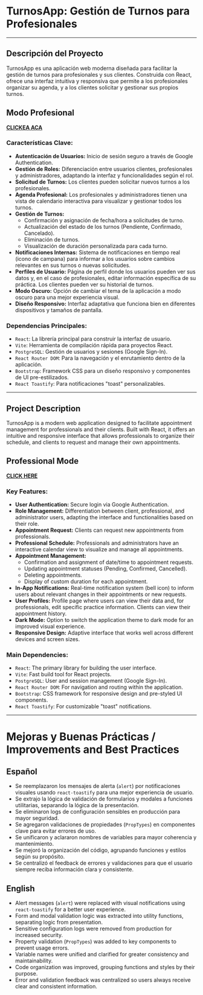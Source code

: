 # TurnosApp: Gestión de Turnos para Profesionales

---

## Descripción del Proyecto

TurnosApp es una aplicación web moderna diseñada para facilitar la gestión de turnos para profesionales y sus clientes. Construida con React, ofrece una interfaz intuitiva y responsiva que permite a los profesionales organizar su agenda, y a los clientes solicitar y gestionar sus propios turnos.

## Modo Profesional

[**CLICKEA ACA**](https://drive.google.com/file/d/1QLaHC4JMPIFAcedvwYeP3HmuVizia46w/view?usp=sharing)

### Características Clave:

*   **Autenticación de Usuarios:**  Inicio de sesión seguro a través de Google Authentication.
*   **Gestión de Roles:** Diferenciación entre usuarios clientes, profesionales y administradores, adaptando la interfaz y funcionalidades según el rol.
*   **Solicitud de Turnos:** Los clientes pueden solicitar nuevos turnos a los profesionales.
*   **Agenda Profesional:** Los profesionales y administradores tienen una vista de calendario interactiva para visualizar y gestionar todos los turnos.
*   **Gestión de Turnos:**
    *   Confirmación y asignación de fecha/hora a solicitudes de turno.
    *   Actualización del estado de los turnos (Pendiente, Confirmado, Cancelado).
    *   Eliminación de turnos.
    *   Visualización de duración personalizada para cada turno.
*   **Notificaciones Internas:** Sistema de notificaciones en tiempo real (icono de campana) para informar a los usuarios sobre cambios relevantes en sus turnos o nuevas solicitudes.
*   **Perfiles de Usuario:** Página de perfil donde los usuarios pueden ver sus datos y, en el caso de profesionales, editar información específica de su práctica. Los clientes pueden ver su historial de turnos.
*   **Modo Oscuro:** Opción de cambiar el tema de la aplicación a modo oscuro para una mejor experiencia visual.
*   **Diseño Responsivo:** Interfaz adaptativa que funciona bien en diferentes dispositivos y tamaños de pantalla.

### Dependencias Principales:

*   `React`: La librería principal para construir la interfaz de usuario.
*   `Vite`: Herramienta de compilación rápida para proyectos React.
*   `PostgreSQL`: Gestión de usuarios y sesiones (Google Sign-In).
*   `React Router DOM`: Para la navegación y el enrutamiento dentro de la aplicación.
*   `Bootstrap`: Framework CSS para un diseño responsivo y componentes de UI pre-estilizados.
*   `React Toastify`: Para notificaciones "toast" personalizables.

---

## Project Description

TurnosApp is a modern web application designed to facilitate appointment management for professionals and their clients. Built with React, it offers an intuitive and responsive interface that allows professionals to organize their schedule, and clients to request and manage their own appointments.

## Professional Mode

[**CLICK HERE**](https://drive.google.com/file/d/1QLaHC4JMPIFAcedvwYeP3HmuVizia46w/view?usp=sharing)

### Key Features:

*   **User Authentication:** Secure login via Google Authentication.
*   **Role Management:** Differentiation between client, professional, and administrator users, adapting the interface and functionalities based on their role.
*   **Appointment Request:** Clients can request new appointments from professionals.
*   **Professional Schedule:** Professionals and administrators have an interactive calendar view to visualize and manage all appointments.
*   **Appointment Management:**
    *   Confirmation and assignment of date/time to appointment requests.
    *   Updating appointment statuses (Pending, Confirmed, Cancelled).
    *   Deleting appointments.
    *   Display of custom duration for each appointment.
*   **In-App Notifications:** Real-time notification system (bell icon) to inform users about relevant changes in their appointments or new requests.
*   **User Profiles:** Profile page where users can view their data and, for professionals, edit specific practice information. Clients can view their appointment history.
*   **Dark Mode:** Option to switch the application theme to dark mode for an improved visual experience.
*   **Responsive Design:** Adaptive interface that works well across different devices and screen sizes.

### Main Dependencies:

*   `React`: The primary library for building the user interface.
*   `Vite`: Fast build tool for React projects.
*   `PostgreSQL`: User and session management (Google Sign-In).
*   `React Router DOM`: For navigation and routing within the application.
*   `Bootstrap`: CSS framework for responsive design and pre-styled UI components.
*   `React Toastify`: For customizable "toast" notifications.


---

# Mejoras y Buenas Prácticas / Improvements and Best Practices

## Español

- Se reemplazaron los mensajes de alerta (`alert`) por notificaciones visuales usando `react-toastify` para una mejor experiencia de usuario.
- Se extrajo la lógica de validación de formularios y modales a funciones utilitarias, separando la lógica de la presentación.
- Se eliminaron logs de configuración sensibles en producción para mayor seguridad.
- Se agregaron validaciones de propiedades (`PropTypes`) en componentes clave para evitar errores de uso.
- Se unificaron y aclararon nombres de variables para mayor coherencia y mantenimiento.
- Se mejoró la organización del código, agrupando funciones y estilos según su propósito.
- Se centralizó el feedback de errores y validaciones para que el usuario siempre reciba información clara y consistente.

## English

- Alert messages (`alert`) were replaced with visual notifications using `react-toastify` for a better user experience.
- Form and modal validation logic was extracted into utility functions, separating logic from presentation.
- Sensitive configuration logs were removed from production for increased security.
- Property validation (`PropTypes`) was added to key components to prevent usage errors.
- Variable names were unified and clarified for greater consistency and maintainability.
- Code organization was improved, grouping functions and styles by their purpose.
- Error and validation feedback was centralized so users always receive clear and consistent information.